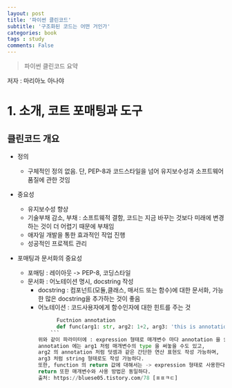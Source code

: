 ```yaml
---
layout: post
title: '파이썬 클린코드'
subtitle: '구조화된 코드는 어떤 거인가'
categories: book
tags : study
comments: False
---
```


> 파이썬 클린코드 요약

저자 : 마리아노 아나야

# 1. 소개, 코트 포매팅과 도구 
## 클린코드 개요

- 정의
	- 구체적인 정의 없음. 단, PEP-8과 코드스타일을 넘어 유지보수성과 소프트웨어 품질에 관한 것임
- 중요성 
	- 유지보수성 향상
	- 기술부채 감소, 부채 : 소프트웨적 결함, 코드는 지금 바꾸는 것보다 미래에 변경하는 것이 더 어렵기 때문에 부채임
	- 애자일 개발을 통한 효과적인 작업 진행
	- 성공적인 프로젝트 관리

- 포매팅과 문서화의 중요성
	- 포매팅 : 레이아웃 -> PEP-8, 코딩스타일
	- 문서화 : 어노테이션 명시, docstring 작성
		- docstring : 컴포넌트(모듈,클래스, 매서드 또는 함수)에 대한 문서화, 가능한 많은 docstring을 추가하는 것이 좋음
		- 어노테이션 : 코드사용자에게 함수인자에 대한 힌트를 주는 것 
			``` python
			      Fuctnion annotation
			      def func(arg1: str, arg2: 1+2, arg3: 'this is annotation') -> bool
    			```
   			위와 같이 파라미터에 : expression 형태로 매개변수 마다 annotation 을 쓸 수 있다. 
 		 	annotation 에는 arg1 처럼 매개변수의 type 을 써놓을 수도 있고,
			arg2 의 annotation 처럼 덧셈과 같은 간단한 연산 표현도 작성 가능하며, 
			arg3 처럼 string 형태로도 작성 가능하다. 
			또한, function 의 return 값에 대해서는 -> expression 형태로 사용한다. 
			return 또한 매개변수와 사용 방법은 동일하다.
			출처: https://bluese05.tistory.com/78 [ㅍㅍㅋㄷ]